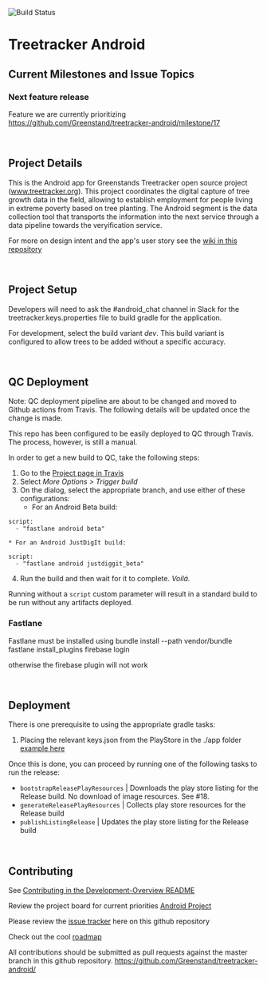 ![Build Status](https://github.com/Greenstand/treetracker-android/workflows/Treetracker%20Android%20App%20CI/badge.svg?branch=master)

# Treetracker Android

## Current Milestones and Issue Topics

### Next feature release

Feature we are currently prioritizing
https://github.com/Greenstand/treetracker-android/milestone/17

&nbsp;
&nbsp;

## Project Details

This is the Android app for Greenstands Treetracker open source project (www.treetracker.org). 
This project coordinates the digital capture of tree growth data in the field, allowing to establish employment for people living in extreme poverty based on tree planting.
The Android segment is the data collection tool that transports the information into the next service through a data pipeline towards the veryification service.

For more on design intent and the app's user story see the [wiki in this repository](https://github.com/Greenstand/treetracker-android/wiki/User-Story)

&nbsp;
&nbsp;

## Project Setup
Developers will need to ask the #android_chat channel in Slack for the treetracker.keys.properties file to build gradle for the application.

For development, select the build variant _dev_. This build variant is configured to allow trees to be added without a specific accuracy.  

&nbsp;

## QC Deployment

Note: QC deployment pipeline are about to be changed and moved to Github actions from Travis. The 
following details will be updated once the change is made.

This repo has been configured to be easily deployed to QC through Travis. The process, however, is still a manual.

In order to get a new build to QC, take the following steps:

1. Go to the [Project page in Travis](https://travis-ci.com/Greenstand/treetracker-android)
2. Select _More Options > Trigger build_
3. On the dialog, select the appropriate branch, and use either of these configurations:
    * For an Android Beta build:
```
script:
  - "fastlane android beta"
```
    * For an Android JustDigIt build:
```
script:
  - "fastlane android justdiggit_beta"
```	
4. Run the build and then wait for it to complete. _Voilá._

Running without a `script` custom parameter will result in a standard build to be run without any artifacts deployed.

### Fastlane

Fastlane must be installed using
bundle install --path vendor/bundle
fastlane install_plugins
firebase login

otherwise the firebase plugin will not work



&nbsp;
&nbsp;

## Deployment

There is one prerequisite to using the appropriate gradle tasks:

1) Placing the relevant keys.json from the PlayStore in the ./app folder [example here](https://docs.fastlane.tools/getting-started/android/setup/#collect-your-google-credentials)

Once this is done, you can proceed by running one of the following tasks to run the release:

* `bootstrapReleasePlayResources` | Downloads the play store listing for the Release build. No download of image resources. See #18.
* `generateReleasePlayResources`  | Collects play store resources for the Release build
* `publishListingRelease`         | Updates the play store listing for the Release build

&nbsp;
&nbsp;

## Contributing

 See [Contributing in the Development-Overview README](https://github.com/Greenstand/Development-Overview/blob/master/README.md)

Review the project board for current priorities [Android Project](https://github.com/orgs/Greenstand/projects/5)

Please review the [issue tracker](https://github.com/Greenstand/treetracker-android/issues) here on this github repository 

Check out the cool [roadmap](https://github.com/Greenstand/Development-Overview/blob/master/Roadmap.md)

All contributions should be submitted as pull requests against the master branch in this github repository. https://github.com/Greenstand/treetracker-android/
